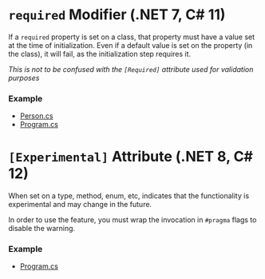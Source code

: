 # `required` Modifier (.NET 7, C# 11)

If a `required` property is set on a class, that property must have a value set at the time of initialization. Even if a default value is set on the property (in the class), it will fail, as the initialization step requires it. 

*This is not to be confused with the `[Required]` attribute used for validation purposes*

### Example
- [Person.cs](./Person.cs)
- [Program.cs](./Program.cs)

# `[Experimental]` Attribute (.NET 8, C# 12)

When set on a type, method, enum, etc, indicates that the functionality is experimental and may change in the future. 

In order to use the feature, you must wrap the invocation in `#pragma` flags to disable the warning. 

### Example
- [Program.cs](./Program.cs)